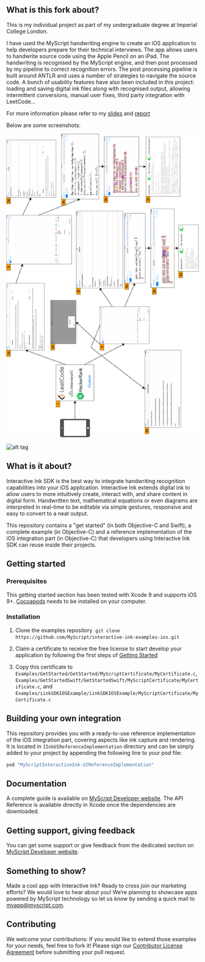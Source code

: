 ## What is this fork about?

This is my individual project as part of my undergraduate degree at Imperial College London.

I have used the MyScript handwriting engine to create an iOS application to help developers prepare for their technical interviews. The app allows users to handwrite source code using the Apple Pencil on an iPad. The handwriting is recognised by the MyScript engine, and then post processed by my pipeline to correct recognition errors. The post processing pipeline is built around ANTLR and uses a number of strategies to navigate the source code. A bunch of usability features have also been included in this project: loading and saving digital ink files along with recognised output, allowing intermittent conversions, manual user fixes, third party integration with LeetCode...

For more information please refer to my [slides](https://github.com/solan1803/interactive-ink-examples-ios/blob/ANTLR-Symbol-Table/FinalYearProjectPresentationSlides.pdf) and [report](https://github.com/solan1803/interactive-ink-examples-ios/blob/ANTLR-Symbol-Table/FinalYearProjectReport.pdf)

Below are some screenshots: 

![alt tag](FinalYearProjectFlowChart.png)

![alt tag](UserGuide.png)

## What is it about?

Interactive Ink SDK is the best way to integrate handwriting recognition capabilities into your iOS application. Interactive Ink extends digital ink to allow users to more intuitively create, interact with, and share content in digital form. Handwritten text, mathematical equations or even diagrams are interpreted in real-time to be editable via simple gestures, responsive and easy to convert to a neat output.

This repository contains a "get started" (in both Objective-C and Swift), a complete example (in Objective-C) and a reference implementation of the iOS integration part (in Objective-C) that developers using Interactive Ink SDK can reuse inside their projects.

## Getting started

### Prerequisites

This getting started section has been tested with Xcode 9 and supports iOS 9+.
[Cocoapods](https://guides.cocoapods.org/using/getting-started.html#toc_3) needs to be installed on your computer.

### Installation

1. Clone the examples repository  `git clone https://github.com/MyScript/interactive-ink-examples-ios.git`

2. Claim a certificate to receive the free license to start develop your application by following the first steps of [Getting Started](https://developer.myscript.com/getting-started)

3. Copy this certificate to `Examples/GetStarted/GetStarted/MyScriptCertificate/MyCertificate.c`, `Examples/GetStartedSwift/GetStartedSwift/MyScriptCertificate/MyCertificate.c`, and `Examples/iinkSDKIOSExample/iinkSDKIOSExample/MyScriptCertificate/MyCertificate.c`

## Building your own integration

This repository provides you with a ready-to-use reference implementation of the iOS integration part, covering aspects like ink capture and rendering. It is located in `IInkUIReferenceImplementation` directory and can be simply added to your project by appending the following line to your pod file:

```ruby
pod "MyScriptInteractiveInk-UIReferenceImplementation"
```

## Documentation

A complete guide is available on [MyScript Developer website](https://developer.myscript.com/docs/interactive-ink/1.0/ios/).
The API Reference is available directly in Xcode once the dependencies are downloaded.

## Getting support, giving feedback

You can get some support or give feedback from the dedicated section on [MyScript Developer website](https://developer.myscript.com/support/).

## Something to show?

Made a cool app with Interactive Ink? Ready to cross join our marketing efforts? We would love to hear about you!
We’re planning to showcase apps powered by MyScript technology so let us know by sending a quick mail to [myapp@myscript.com](mailto://myapp@myscript.com).

## Contributing

We welcome your contributions:
If you would like to extend those examples for your needs, feel free to fork it!
Please sign our [Contributor License Agreement](CONTRIBUTING.md) before submitting your pull request.
